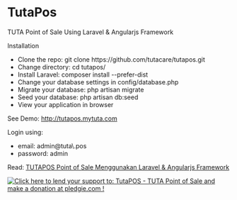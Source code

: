 # TutaPos
TUTA Point of Sale Using Laravel & Angularjs Framework

Installation

<ul>
<li>Clone the repo: git clone https://github.com/tutacare/tutapos.git</li>
<li>Change directory: cd tutapos/</li>
<li>Install Laravel: composer install --prefer-dist</li>
<li>Change your database settings in config/database.php</li>
<li>Migrate your database: php artisan migrate</li>
<li>Seed your database: php artisan db:seed</li>
<li>View your application in browser</li>
</ul>

See Demo: http://tutapos.mytuta.com<br />

Login using:
  <ul>
    <li>email: admin@tuta\.pos</li>
    <li>password: admin</li>
  </ul>

Read: <a href="http://goo.gl/wDVbzI">TUTAPOS Point of Sale Menggunakan Laravel & Angularjs Framework</a>

<a href='https://pledgie.com/campaigns/29431'><img alt='Click here to lend your support to: TutaPOS - TUTA Point of Sale and make a donation at pledgie.com !' src='https://pledgie.com/campaigns/29431.png?skin_name=chrome' border='0' ></a>
